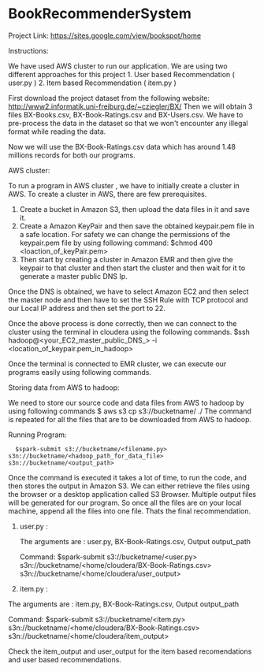 # BookRecommenderSystem
Project Link:  https://sites.google.com/view/bookspot/home




Instructions: 

We have used AWS cluster to run our application. We are using two different approaches for this project
    1. User based Recommendation ( user.py )
    2. Item based Recommendation ( item.py )

First download the project dataset from the following website: http://www2.informatik.uni-freiburg.de/~cziegler/BX/
Then we will obtain 3 files BX-Books.csv, BX-Book-Ratings.csv and BX-Users.csv.
We have to pre-process the data in the dataset so that we won't encounter any illegal format while reading the data.

Now we will use the BX-Book-Ratings.csv data which has around 1.48 millions records for both our programs.

AWS cluster:

To run a program in AWS cluster , we have to initially create a cluster in AWS. To create a cluster in AWS, there 
are few prerequisites.

1. Create a bucket in Amazon S3, then upload the data files in it and save it.
2. Create a Amazon KeyPair and then save the obtained keypair.pem file in a safe location.
  For safety we can change the permissions of the keypair.pem file by using following command: 
        $chmod 400 <loaction_of_keyPair.pem>
3. Then start by creating a cluster in Amazon EMR and then give the keypair to that cluster and then start the cluster and then wait for it to generate a master public DNS Ip.

Once the DNS is obtained, we have to select Amazon EC2 and then select the master node and then have to set the SSH Rule with TCP protocol and our Local IP address and then set the port to 22.

Once the above process is done correctly, then we can connect to the cluster using the terminal in cloudera using the following commands.
    $ssh hadoop@<your_EC2_master_public_DNS_> -i <location_of_keypair.pem_in_hadoop>

Once the terminal is connected to EMR cluster, we can execute our programs easily using following commands.

Storing data from AWS to hadoop:

We need to store our source code and data files from AWS to hadoop by using following commands
       $ aws s3 cp s3://bucketname/<filename> ./
The command is repeated for all the files that are to be downloaded from AWS to hadoop.

Running Program: 

      $spark-submit s3://bucketname/<filename.py> s3n://bucketname/<hadoop_path_for_data_file> s3n://bucketname/<output_path>
Once the command is executed it takes a lot of time, to run the code, and then stores the output in Amazon S3.
We can either retrieve the files using the  browser or a desktop application called S3 Browser. 
 Multiple output files will be generated for our program. So once all the files are on your local machine, append all the files into one file. Thats the final recommendation. 

 1. user.py :

    The arguments are :  user.py, BX-Book-Ratings.csv, Output output_path

    Command: 
    $spark-submit s3://bucketname/<user.py> s3n://bucketname/<home/cloudera/BX-Book-Ratings.csv> s3n://bucketname/<home/cloudera/user_output>
  
  2. item.py :

  The arguments are :  item.py, BX-Book-Ratings.csv, Output output_path

  Command: 
  $spark-submit s3://bucketname/<item.py> s3n://bucketname/<home/cloudera/BX-Book-Ratings.csv> s3n://bucketname/<home/cloudera/item_output>


Check the item_output and user_output for the item based recomendations and user based recommendations. 
